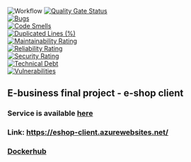 ![Workflow](https://github.com/grzybolevsky/eshop-client/actions/workflows/deploy.yml/badge.svg)
[![Quality Gate Status](https://sonarcloud.io/api/project_badges/measure?project=Grzybolevsky_eshop-client&metric=alert_status)](https://sonarcloud.io/dashboard?id=Grzybolevsky_eshop-client)  
[![Bugs](https://sonarcloud.io/api/project_badges/measure?project=Grzybolevsky_eshop-client&metric=bugs)](https://sonarcloud.io/dashboard?id=Grzybolevsky_eshop-client)  
[![Code Smells](https://sonarcloud.io/api/project_badges/measure?project=Grzybolevsky_eshop-client&metric=code_smells)](https://sonarcloud.io/dashboard?id=Grzybolevsky_eshop-client)  
[![Duplicated Lines (%)](https://sonarcloud.io/api/project_badges/measure?project=Grzybolevsky_eshop-client&metric=duplicated_lines_density)](https://sonarcloud.io/dashboard?id=Grzybolevsky_eshop-client)  
[![Maintainability Rating](https://sonarcloud.io/api/project_badges/measure?project=Grzybolevsky_eshop-client&metric=sqale_rating)](https://sonarcloud.io/dashboard?id=Grzybolevsky_eshop-client)  
[![Reliability Rating](https://sonarcloud.io/api/project_badges/measure?project=Grzybolevsky_eshop-client&metric=reliability_rating)](https://sonarcloud.io/dashboard?id=Grzybolevsky_eshop-client)  
[![Security Rating](https://sonarcloud.io/api/project_badges/measure?project=Grzybolevsky_eshop-client&metric=security_rating)](https://sonarcloud.io/dashboard?id=Grzybolevsky_eshop-client)  
[![Technical Debt](https://sonarcloud.io/api/project_badges/measure?project=Grzybolevsky_eshop-client&metric=sqale_index)](https://sonarcloud.io/dashboard?id=Grzybolevsky_eshop-client)  
[![Vulnerabilities](https://sonarcloud.io/api/project_badges/measure?project=Grzybolevsky_eshop-client&metric=vulnerabilities)](https://sonarcloud.io/dashboard?id=Grzybolevsky_eshop-client)

## E-business final project - e-shop client
### Service is available [here](https://eshop-client.azurewebsites.net/)
### Link: https://eshop-client.azurewebsites.net/
### [Dockerhub](https://hub.docker.com/repository/docker/grzybolevsky/eshop-client)